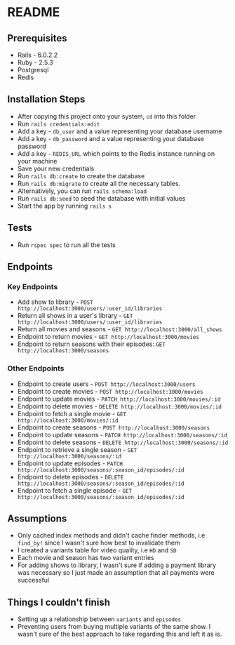 # README

## Prerequisites

* Rails - 6.0.2.2
* Ruby - 2.5.3
* Postgresql
* Redis

## Installation Steps
* After copying this project onto your system, `cd` into this folder
* Run `rails credentials:edit`
* Add a key  - `db_user` and a value representing your database username
* Add a key - `db_password` and a value representing your database password
* Add a key - `REDIS_URL` which points to the Redis instance running on your machine
* Save your new credentials
* Run  `rails db:create` to create the database
* Run `rails db:migrate` to create all the  necessary tables. 
* Alternatively, you can run `rails schema:load`
* Run `rails db:seed` to seed the database with initial values
* Start the app by running `rails s`

## Tests
* Run `rspec spec` to run all the tests

## Endpoints
### Key Endpoints
* Add show to library - `POST http://localhost:3000/users/:user_id/libraries`
* Return all shows in a user's library - `GET http://localhost:3000/users/:user_id/libraries`
* Return all movies and seasons - `GET http://localhost:3000/all_shows`
* Endpoint to return movies - `GET http://localhost:3000/movies`
* Endpoint to return seasons with their episodes: `GET http://localhost:3000/seasons`

### Other Endpoints
* Endpoint to create users - `POST http://localhost:3000/users`
* Endpoint to create movies - `POST http://localhost:3000/movies`
* Endpoint to update movies - `PATCH http://localhost:3000/movies/:id`
* Endpoint to delete movies - `DELETE http://localhost:3000/movies/:id`
* Endpoint to fetch a single movie - `GET http://localhost:3000/movies/:id`
* Endpoint to create seasons - `POST http://localhost:3000/seasons`
* Endpoint to update seasons - `PATCH http://localhost:3000/seasons/:id`
* Endpoint to delete seasons - `DELETE http://localhost:3000/seasons/:id`
* Endpoint to retrieve a single season - `GET http://localhost:3000/seasons/:id`
* Endpoint to update episodes - `PATCH http://localhost:3000/seasons/:season_id/episodes/:id`
* Endpoint to delete episodes - `DELETE http://localhost:3000/seasons/:season_id/episodes/:id`
* Endpoint to fetch a single episode - `GET http://localhost:3000/seasons/:season_id/episodes/:id`

## Assumptions
* Only cached index methods and didn't cache finder methods, i.e `find_by!` since I wasn't sure how best to invalidate them
* I created a variants table for video quality, i.e `HD` and `SD`
* Each movie and season has two variant entries
* For adding shows to library, I wasn't sure if adding a payment library was necessary so I just made an assumption that all payments were successful


## Things I couldn't finish
* Setting up a relationship between `variants` and `episodes`
* Preventing users from buying multiple variants of the same show. I wasn't sure of the best approach to take regarding this and left it as is.

